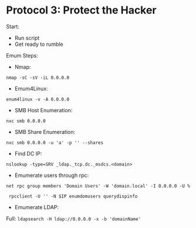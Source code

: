 # Protocol 3: Protect the Hacker

Start: 
* Run script
* Get ready to rumble

Emum Steps: 
* Nmap: 

`nmap -sC -sV -iL 0.0.0.0`
* Emum4Linux:

`enum4linux -v -A 0.0.0.0`
* SMB Host Enumeration:

`nxc smb 0.0.0.0`
* SMB Share Enumeration:

`nxc smb 0.0.0.0 -u 'a' -p '' --shares`
* Find DC IP:

`nslookup -type=SRV _ldap._tcp.dc._msdcs.<domain>`
* Emumerate users through rpc:

` net rpc group members 'Domain Users' -W 'domain.local' -I 0.0.0.0 -U % `

` rpcclient -U '' -N $IP enumdomusers querydispinfo`

* Emumerate LDAP:

Full: `ldapsearch -H ldap://0.0.0.0 -x -b 'domainName'`

